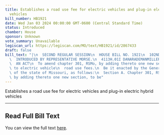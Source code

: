 ```yaml
---
title: Establishes a road use fee for electric vehicles and plug-in electric hybrid
  vehicles
bill_number: HB1921
date: Wed Jan 03 2024 00:00:00 GMT-0600 (Central Standard Time)
status: Introduced
chamber: House
sponsor: Unknown
vote_summary: Unavailable
legiscan_url: https://legiscan.com/MO/text/HB1921/id/2867433
draft: false
bill_text: "|\n  SECOND REGULAR SESSION\n  HOUSE BILL NO. 1921\n  102ND GENERAL ASSEMBLY\n\
  \  INTRODUCED BY REPRESENTATIVE MORSE.\n  4113H.01I DANARADEMANMILLER,ChiefClerk\n\
  \  AN ACT\n  To amend chapter 301, RSMo, by adding thereto one new section relating\
  \ to electric vehicle\n  road use fees.\n  Be it enacted by the General Assembly\
  \ of the state of Missouri, as follows:\n  Section A. Chapter 301, RSMo, is amended\
  \ by adding thereto one new section, to be"
---
```

Establishes a road use fee for electric vehicles and plug-in electric hybrid vehicles

---

## Read Full Bill Text

You can view the full text [here](https://legiscan.com/MO/text/HB1921/id/2867433).
